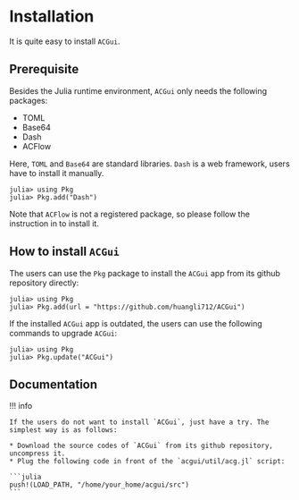 # Installation

It is quite easy to install `ACGui`.

## Prerequisite

Besides the Julia runtime environment, `ACGui` only needs the following packages:

* TOML
* Base64
* Dash
* ACFlow

Here, `TOML` and `Base64` are standard libraries. `Dash` is a web framework, users have to install it manually.

```julia-repl
julia> using Pkg
julia> Pkg.add("Dash")
```

Note that `ACFlow` is not a registered package, so please follow the instruction in
to install it.

## How to install `ACGui`

The users can use the `Pkg` package to install the `ACGui` app from its github repository directly:

```julia-repl
julia> using Pkg
julia> Pkg.add(url = "https://github.com/huangli712/ACGui")
```

If the installed `ACGui` app is outdated, the users can use the following commands to upgrade `ACGui`:

```julia-repl
julia> using Pkg
julia> Pkg.update("ACGui")
```

## Documentation

!!! info

    If the users do not want to install `ACGui`, just have a try. The simplest way is as follows:

    * Download the source codes of `ACGui` from its github repository, uncompress it.
    * Plug the following code in front of the `acgui/util/acg.jl` script:
    
    ```julia
    push!(LOAD_PATH, "/home/your_home/acgui/src")
    ```
